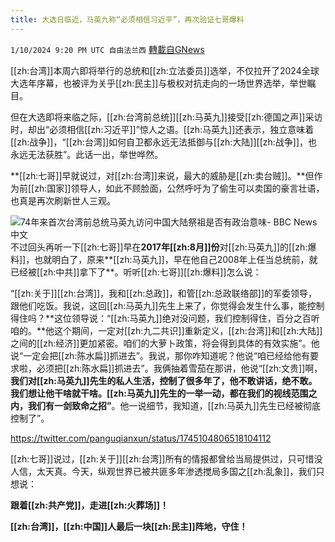 ```yaml
---
title: 大选日临近，马英九称“必须相信习近平”，再次验证七哥爆料
---
```

`1/10/2024 9:20 PM UTC 自由法兰西` [轉載自GNews](https://gnews.org/articles/2206097)

[[zh:台湾]]本周六即将举行的总统和[[zh:立法委员]]选举，不仅拉开了2024全球大选年序幕，也被评为关乎[[zh:民主]]与极权对抗走向的一场世界选举，举世瞩目。

  但在大选即将来临之际，[[zh:台湾前总统]][[zh:马英九]]接受[[zh:德国之声]]采访时，却出“必须相信[[zh:习近平]]”惊人之语。[[zh:马英九]]还表示，独立意味着[[zh:战争]]，“[[zh:台湾]]如何自卫都永远无法抵御与[[zh:大陆]][[zh:战争]]，也永远无法获胜”。此话一出，举世哗然。

  **[[zh:七哥]]早就说过，对[[zh:台湾]]来说，最大的威胁是[[zh:卖台贼]]。**但作为前[[zh:国家]]领导人，如此不顾脸面，公然呼吁为了偷生可以卖国的豪言壮语，也真是再次刷新世人三观。

  ![74年来首次台湾前总统马英九访问中国大陆祭祖是否有政治意味- BBC News 中文](https://ichef.bbci.co.uk/news/640/cpsprodpb/158E5/production/_129039288_whatsubject.jpg)
不过回头再听一下[[zh:七哥]]早在**2017年[[zh:8月]]份**对[[zh:马英九]]的[[zh:爆料]]，也就明白了，原来**[[zh:马英九]]，早在他自己2008年上任当总统前，就已经被[[zh:中共]]拿下了**。听听[[zh:七哥]][[zh:爆料]]怎么说：

  “[[zh:关于]][[zh:台湾]]，我和[[zh:总政]]，和管[[zh:总政联络部]]的军委领导，跟他们吃饭。我说，这回[[zh:马英九]]先生上来了，你觉得会发生什么事，能控制得住吗？**这位领导说：“[[zh:马英九]]绝对没问题，我们控制得住，百分之百听咱的。**他这个期间，一定对[[zh:九二共识]]重新定义，[[zh:台湾]]和[[zh:大陆]]之间的[[zh:经济]]更加紧密。咱们的大萝卜政策，将会得到具体的有效实施”。他说“一定会把[[zh:陈水扁]]抓进去”。我说，那你咋知道呢？他说“咱已经给他有要求啦，必须把[[zh:陈水扁]]抓进去”。我俩抽着雪茄在那讲，他说“[[zh:文贵]]啊，**我们对[[zh:马英九]]先生的私人生活，控制了很多年了，他不敢讲话，绝不敢。我们想让他干啥就干啥。[[zh:马英九]]先生的一举一动，都在我们的视线范围之内，我们有一剑致命之招”**。他一说细节，我知道，[[zh:马英九]]先生已经被彻底控制了”。

  https://twitter.com/panguqianxun/status/1745104806518104112

[[zh:七哥]]说过，[[zh:关于]][[zh:台湾]]所有的情报都曾给当局提供过，只可惜没人信，太天真。今天，纵观世界已被共匪多年渗透搅局多国之[[zh:乱象]]，我们只想说：

**跟着[[zh:共产党]]，走进[[zh:火葬场]]！**

  **[[zh:台湾]]，[[zh:中国]]人最后一块[[zh:民主]]阵地，守住！**
